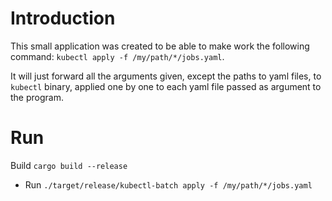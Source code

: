 # Introduction

This small application was created to be able to make work the following command:
`kubectl apply -f /my/path/*/jobs.yaml`.

It will just forward all the arguments given, except the paths to yaml files,
to `kubectl` binary, applied one by one to each yaml file passed as argument to the program.

# Run

Build
`cargo build --release`

- Run
  `./target/release/kubectl-batch apply -f /my/path/*/jobs.yaml`